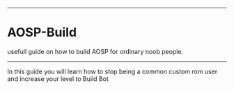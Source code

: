 ____________________________________________________________________
# AOSP-Build
usefull guide on how to build AOSP for ordinary noob people.
____________________________________________________________________

In this guide you will learn how to stop being a common custom rom user and increase your level to Build Bot

